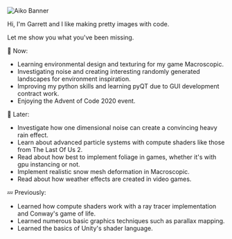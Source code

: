![Aiko Banner](https://github.com/GarrettGunnell/GarrettGunnell/raw/main/AikoBanner.jpg)

Hi, I'm Garrett and I like making pretty images with code. 

Let me show you what you've been missing.

💬 Now:
- Learning environmental design and texturing for my game Macroscopic.
- Investigating noise and creating interesting randomly generated landscapes for environment inspiration.
- Improving my python skills and learning pyQT due to GUI development contract work.
- Enjoying the Advent of Code 2020 event.

💭 Later:
- Investigate how one dimensional noise can create a convincing heavy rain effect.
- Learn about advanced particle systems with compute shaders like those from The Last Of Us 2.
- Read about how best to implement foliage in games, whether it's with gpu instancing or not.
- Implement realistic snow mesh deformation in Macroscopic.
- Read about how weather effects are created in video games.

💤 Previously:
- Learned how compute shaders work with a ray tracer implementation and Conway's game of life.
- Learned numerous basic graphics techniques such as parallax mapping.
- Learned the basics of Unity's shader language.

